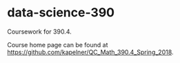 # data-science-390

Coursework for 390.4.

Course home page can be found at https://github.com/kapelner/QC_Math_390.4_Spring_2018.

